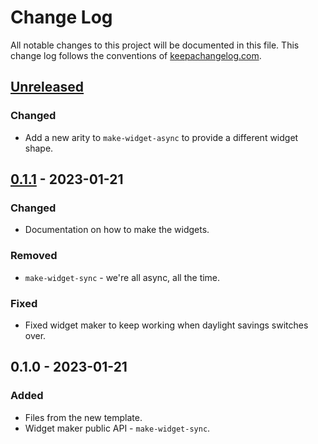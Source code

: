 # Change Log
All notable changes to this project will be documented in this file. This change log follows the conventions of [keepachangelog.com](http://keepachangelog.com/).

## [Unreleased]
### Changed
- Add a new arity to `make-widget-async` to provide a different widget shape.

## [0.1.1] - 2023-01-21
### Changed
- Documentation on how to make the widgets.

### Removed
- `make-widget-sync` - we're all async, all the time.

### Fixed
- Fixed widget maker to keep working when daylight savings switches over.

## 0.1.0 - 2023-01-21
### Added
- Files from the new template.
- Widget maker public API - `make-widget-sync`.

[Unreleased]: https://github.com/your-name/clojure-concurrency/compare/0.1.1...HEAD
[0.1.1]: https://github.com/your-name/clojure-concurrency/compare/0.1.0...0.1.1
